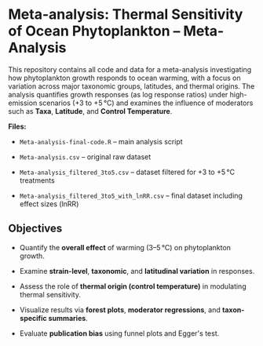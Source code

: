 # Meta-analysis: Thermal Sensitivity of Ocean Phytoplankton – Meta-Analysis

This repository contains all code and data for a meta-analysis investigating how phytoplankton growth responds to ocean warming, with a focus on variation across major taxonomic groups, latitudes, and thermal origins. The analysis quantifies growth responses (as log response ratios) under high-emission scenarios (+3 to +5 °C) and examines the influence of moderators such as **Taxa**, **Latitude**, and **Control Temperature**.

**Files:**

-   `Meta-analysis-final-code.R` – main analysis script

-   `Meta-analysis.csv` – original raw dataset

-   `Meta-analysis_filtered_3to5.csv` – dataset filtered for +3 to +5 °C treatments

-   `Meta-analysis_filtered_3to5_with_lnRR.csv` – final dataset including effect sizes (lnRR)

## Objectives

-   Quantify the **overall effect** of warming (3–5 °C) on phytoplankton growth.

-   Examine **strain-level**, **taxonomic**, and **latitudinal variation** in responses.

-   Assess the role of **thermal origin (control temperature)** in modulating thermal sensitivity.

-   Visualize results via **forest plots**, **moderator regressions**, and **taxon-specific summaries**.

-   Evaluate **publication bias** using funnel plots and Egger's test.
